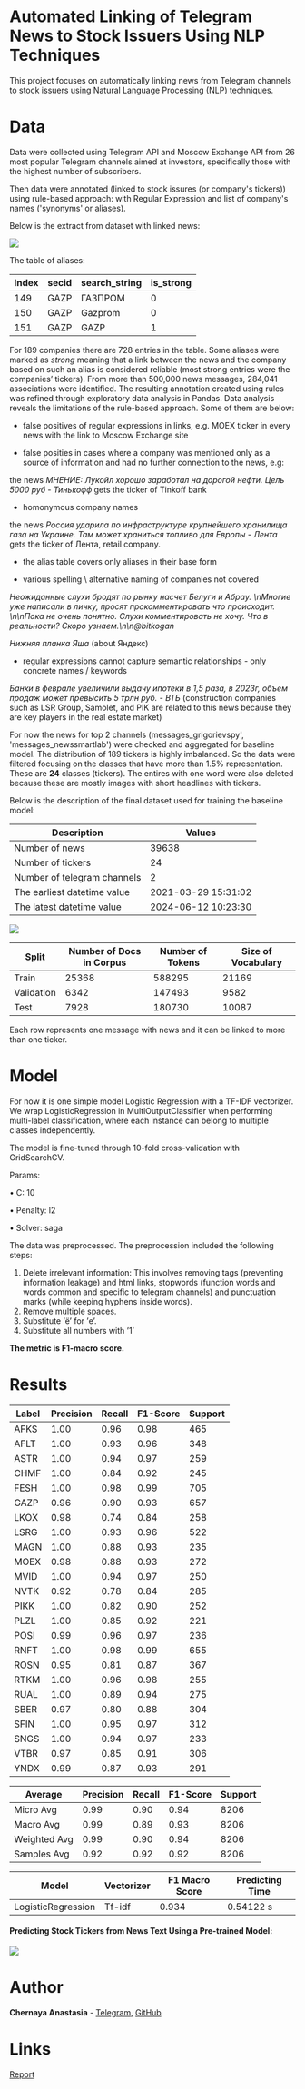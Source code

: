 # Automated Linking of Telegram News to Stock Issuers Using NLP Techniques

This project focuses on automatically linking news from Telegram channels to stock issuers using Natural Language Processing (NLP) techniques.

# Data
Data were collected using Telegram API and Moscow Exchange API from 26 most popular Telegram channels aimed at
investors, specifically those with the highest number of subscribers. 

Then data were annotated (linked to stock issures (or company's tickers)) using rule-based approach: with Regular Expression and list of company's names ('synonyms' or aliases).

Below is the extract from dataset with linked news:

![](https://github.com/ChernayaAnastasia/Screenshots/blob/master/raw_stock_news.png)

The table of aliases:

| Index | secid | search_string | is_strong |
|-------|-------|---------------|-----------|
| 149   | GAZP  | ГАЗПРОМ       | 0         |
| 150   | GAZP  | Gazprom       | 0         |
| 151   | GAZP  | GAZP          | 1         |


For 189 companies there are 728 entries in the table. Some aliases were marked as *strong* meaning that a link between the news and the
company based on such an alias is considered reliable (most strong entries were the companies’ tickers). From more than 500,000 news messages, 284,041 associations were identified. The resulting annotation created using rules was refined through exploratory data analysis in Pandas. Data analysis reveals the limitations of the rule-based approach. Some of them are below:

* false positives of regular expressions in links, e.g. MOEX ticker in every news with the link to Moscow Exchange site
  
* false posities in cases where a company was mentioned only as a source of information and had no further connection to the news, e.g:
  
the news *МНЕНИЕ: Лукойл хорошо заработал на дорогой нефти. Цель 5000 руб - Тинькофф* gets the ticker of Tinkoff bank

* homonymous company names
  
the news *Россия ударила по инфраструктуре крупнейшего хранилища газа на Украине. Там может храниться топливо для Европы - Лента* gets the ticker of Лента, retail company. 

* the alias table covers only aliases in their base form
  
* various spelling \ alternative naming of companies not covered
  
*Неожиданные слухи бродят по рынку насчет Белуги и Абрау. \nМногие уже написали в личку, просят прокомментировать что происходит. \n\nПока не очень понятно. Слухи комментировать не хочу. Что в реальности? Скоро узнаем.\n\n@bitkogan*

*Нижняя планка Яша* (about Яндекс)

* regular expressions cannot capture semantic relationships - only concrete names / keywords
  
*Банки в феврале увеличили выдачу ипотеки в 1,5 раза, в 2023г, объем продаж может превысить 5 трлн руб. - ВТБ* (construction companies such as LSR Group, Samolet, and PIK are related to this news because they are key players in the real estate market)

For now the news for top 2 channels (messages_grigorievspy', 'messages_newssmartlab') were checked and aggregated for baseline model. The distribution of 189 tickers is highly imbalanced. So the data were filtered focusing on the classes that have more than 1.5% representation. These are **24** classes (tickers). The entires with one word were also deleted because these are mostly images with short headlines with tickers. 

Below is the description of the final dataset used for training the baseline model:

| Description                   | Values            |
|-------------------------------|-------------------|
| Number of news                | 39638            |
| Number of tickers             | 24               |
| Number of telegram channels   | 2                |
| The earliest datetime value   | 2021-03-29 15:31:02 |
| The latest datetime value     | 2024-06-12 10:23:30 |


![](https://github.com/ChernayaAnastasia/Screenshots/blob/master/baseline_distribution.png)

| Split        | Number of Docs in Corpus | Number of Tokens | Size of Vocabulary |
|--------------|--------------------------|------------------|--------------------|
| Train        | 25368                    | 588295           | 21169             |
| Validation   | 6342                     | 147493           | 9582              |
| Test         | 7928                     | 180730           | 10087             |


Each row represents one message with news and it can be linked to more than one ticker. 

# Model

For now it is one simple model Logistic Regression with a TF-IDF vectorizer. 
We wrap LogisticRegression in MultiOutputClassifier when performing multi-label classification, where each instance can belong to multiple classes independently.

The model is fine-tuned through 10-fold cross-validation with GridSearchCV.

Params:

• C: 10

• Penalty: l2

• Solver: saga

The data was preprocessed. The preprocession included the following steps:

1. Delete irrelevant information: This involves removing tags (preventing
information leakage) and html links, stopwords (function words and
words common and specific to telegram channels) and punctuation marks
(while keeping hyphens inside words).
3. Remove multiple spaces. 
4. Substitute ’ё’ for ’е’.
5. Substitute all numbers with ’1’

**The metric is F1-macro score.**

# Results

| Label | Precision | Recall | F1-Score | Support |
|-------|-----------|--------|----------|---------|
| AFKS  | 1.00      | 0.96   | 0.98     | 465     |
| AFLT  | 1.00      | 0.93   | 0.96     | 348     |
| ASTR  | 1.00      | 0.94   | 0.97     | 259     |
| CHMF  | 1.00      | 0.84   | 0.92     | 245     |
| FESH  | 1.00      | 0.98   | 0.99     | 705     |
| GAZP  | 0.96      | 0.90   | 0.93     | 657     |
| LKOХ  | 0.98      | 0.74   | 0.84     | 258     |
| LSRG  | 1.00      | 0.93   | 0.96     | 522     |
| MAGN  | 1.00      | 0.88   | 0.93     | 235     |
| MOEX  | 0.98      | 0.88   | 0.93     | 272     |
| MVID  | 1.00      | 0.94   | 0.97     | 250     |
| NVTK  | 0.92      | 0.78   | 0.84     | 285     |
| PIKK  | 1.00      | 0.82   | 0.90     | 252     |
| PLZL  | 1.00      | 0.85   | 0.92     | 221     |
| POSI  | 0.99      | 0.96   | 0.97     | 236     |
| RNFT  | 1.00      | 0.98   | 0.99     | 655     |
| ROSN  | 0.95      | 0.81   | 0.87     | 367     |
| RTKM  | 1.00      | 0.96   | 0.98     | 255     |
| RUAL  | 1.00      | 0.89   | 0.94     | 275     |
| SBER  | 0.97      | 0.80   | 0.88     | 304     |
| SFIN  | 1.00      | 0.95   | 0.97     | 312     |
| SNGS  | 1.00      | 0.94   | 0.97     | 233     |
| VTBR  | 0.97      | 0.85   | 0.91     | 306     |
| YNDX  | 0.99      | 0.87   | 0.93     | 291     |

| Average        | Precision | Recall | F1-Score | Support |
|----------------|-----------|--------|----------|---------|
| Micro Avg      | 0.99      | 0.90   | 0.94     | 8206    |
| Macro Avg      | 0.99      | 0.89   | 0.93     | 8206    |
| Weighted Avg   | 0.99      | 0.90   | 0.94     | 8206    |
| Samples Avg    | 0.92      | 0.92   | 0.92     | 8206    |

| Model              | Vectorizer | F1 Macro Score | Predicting Time |
|--------------------|------------|----------------|-----------------|
| LogisticRegression | Tf-idf     | 0.934          | 0.54122 s       |


#### Predicting Stock Tickers from News Text Using a Pre-trained Model:

![](https://github.com/ChernayaAnastasia/Screenshots/blob/master/example_baseline.png)

# Author

**Chernaya Anastasia** - [Telegram](https://t.me/ChernayaAnastasia), [GitHub](https://github.com/ChernayaAnastasia)

# Links
[Report](https://drive.google.com/file/d/1-ImMnK1dKLTdvboOSXVte_eFUAKXgFYw/view?usp=sharing)

